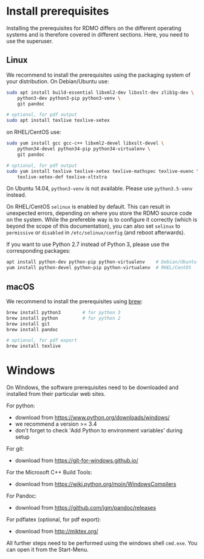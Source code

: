 # Install prerequisites

Installing the prerequisites for RDMO differs on the different operating systems and is therefore covered in different sections. Here, you need to use the superuser.

## Linux

We recommend to install the prerequisites using the packaging system of your distribution. On Debian/Ubuntu use:

```bash
sudo apt install build-essential libxml2-dev libxslt-dev zlib1g-dev \
    python3-dev python3-pip python3-venv \
    git pandoc

# optional, for pdf output
sudo apt install texlive texlive-xetex
```

on RHEL/CentOS use:

```bash
sudo yum install gcc gcc-c++ libxml2-devel libxslt-devel \
    python34-devel python34-pip python34-virtualenv \
    git pandoc

# optional, for pdf output
sudo yum install texlive texlive-xetex texlive-mathspec texlive-euenc \
    texlive-xetex-def texlive-xltxtra
```

On Ubuntu 14.04, `python3-venv` is not available. Please use `python3.5-venv` instead.

On RHEL/CentOS `selinux` is enabled by default. This can result in unexpected errors, depending on where you store the RDMO source code on the system. While the prefereble way is to configure it correctly (which is beyond the scope of this documentation), you can also set `selinux` to `permissive` or `disabled` in `/etc/selinux/config` (and reboot afterwards).

If you want to use Python 2.7 instead of Python 3, please use the corresponding packages:

```bash
apt install python-dev python-pip python-virtualenv    # Debian/Ubuntu
yum install python-devel python-pip python-virtualenv  # RHEL/CentOS
```

## macOS

We recommend to install the prerequisites using [brew](http://brew.sh):

```bash
brew install python3        # for python 3
brew install python         # for python 2
brew install git
brew install pandoc

# optional, for pdf export
brew install texlive
```


# Windows

On Windows, the software prerequisites need to be downloaded and installed from their particular web sites.

For python:
* download from <https://www.python.org/downloads/windows/>
* we recommend a version >= 3.4
* don't forget to check 'Add Python to environment variables' during setup

For git:
* download from <https://git-for-windows.github.io/>

For the Microsoft C++ Build Tools:
* download from <https://wiki.python.org/moin/WindowsCompilers>

For Pandoc:
* download from <https://github.com/jgm/pandoc/releases>

For pdflatex (optional, for pdf export):
* download from <http://miktex.org/>

All further steps need to be performed using the windows shell `cmd.exe`. You can open it from the Start-Menu.
